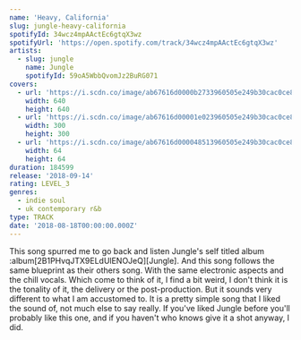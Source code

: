 ```yaml
---
name: 'Heavy, California'
slug: jungle-heavy-california
spotifyId: 34wcz4mpAActEc6gtqX3wz
spotifyUrl: 'https://open.spotify.com/track/34wcz4mpAActEc6gtqX3wz'
artists:
  - slug: jungle
    name: Jungle
    spotifyId: 59oA5WbbQvomJz2BuRG071
covers:
  - url: 'https://i.scdn.co/image/ab67616d0000b2733960505e249b30cac0ce8d82'
    width: 640
    height: 640
  - url: 'https://i.scdn.co/image/ab67616d00001e023960505e249b30cac0ce8d82'
    width: 300
    height: 300
  - url: 'https://i.scdn.co/image/ab67616d000048513960505e249b30cac0ce8d82'
    width: 64
    height: 64
duration: 184599
release: '2018-09-14'
rating: LEVEL_3
genres:
  - indie soul
  - uk contemporary r&b
type: TRACK
date: '2018-08-18T00:00:00.000Z'
---
```

This song spurred me to go back and listen Jungle's self titled album :album[2B1PHvqJTX9ELdUlENOJeQ][Jungle].
And this song follows the same blueprint as their others song. With the same electronic aspects
and the chill vocals. Which come to think of it, I find a bit weird, I don't think it is the
tonality of it, the delivery or the post-production. But it sounds very different to what I
am accustomed to. It is a pretty simple song that I liked the sound of, not much else to say
really. If you've liked Jungle before you'll probably like this one, and if you haven't
who knows give it a shot anyway, I did.
